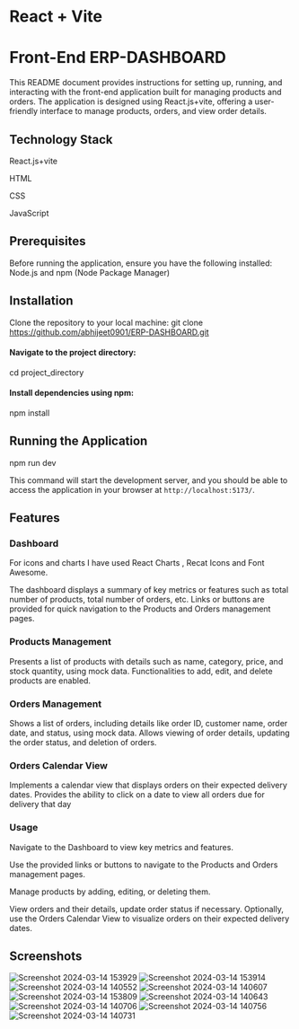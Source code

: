 # React + Vite

# Front-End ERP-DASHBOARD
This README document provides instructions for setting up, running, and interacting with the front-end application built for managing products and orders. The application is designed using React.js+vite, offering a user-friendly interface to manage products, orders, and view order details.

## Technology Stack
React.js+vite

HTML

CSS

JavaScript

## Prerequisites
Before running the application, ensure you have the following installed:
Node.js and npm (Node Package Manager)

## Installation
Clone the repository to your local machine:
git clone https://github.com/abhijeet0901/ERP-DASHBOARD.git

#### Navigate to the project directory:
cd project_directory

#### Install dependencies using npm:
npm install

## Running the Application
npm run dev

This command will start the development server, and you should be able to access the application in your browser at `http://localhost:5173/`.

## Features
### Dashboard
For icons and charts I have used React Charts , Recat Icons and Font Awesome.

The dashboard displays a summary of key metrics or features such as total number of products, total number of orders, etc.
Links or buttons are provided for quick navigation to the Products and Orders management pages.
### Products Management
Presents a list of products with details such as name, category, price, and stock quantity, using mock data.
Functionalities to add, edit, and delete products are enabled.
### Orders Management
Shows a list of orders, including details like order ID, customer name, order date, and status, using mock data.
Allows viewing of order details, updating the order status, and deletion of orders.
### Orders Calendar View 
Implements a calendar view that displays orders on their expected delivery dates.
Provides the ability to click on a date to view all orders due for delivery that day

### Usage
Navigate to the Dashboard to view key metrics and features.

Use the provided links or buttons to navigate to the Products and Orders management pages.

Manage products by adding, editing, or deleting them.

View orders and their details, update order status if necessary.
Optionally, use the Orders Calendar View to visualize orders on their expected delivery dates.


## Screenshots
![Screenshot 2024-03-14 153929](https://github.com/abhijeet0901/ERP-DASHBOARD/assets/110217625/d170d75b-0728-4dda-a9a7-22a893171812)
![Screenshot 2024-03-14 153914](https://github.com/abhijeet0901/ERP-DASHBOARD/assets/110217625/16089d94-6d67-4f36-8e9c-31b6a80ccabf)
![Screenshot 2024-03-14 140552](https://github.com/abhijeet0901/ERP-DASHBOARD/assets/110217625/27c66f9b-7801-487c-84c5-a01d054b4234)
![Screenshot 2024-03-14 140607](https://github.com/abhijeet0901/ERP-DASHBOARD/assets/110217625/b894742c-860b-4f14-b73c-c65c61c59362)
![Screenshot 2024-03-14 153809](https://github.com/abhijeet0901/ERP-DASHBOARD/assets/110217625/e7e60d78-db1e-4391-a132-d2977526ab5f)
![Screenshot 2024-03-14 140643](https://github.com/abhijeet0901/ERP-DASHBOARD/assets/110217625/0cf5dcfe-5997-446a-9c3a-f51135c6eed6)
![Screenshot 2024-03-14 140706](https://github.com/abhijeet0901/ERP-DASHBOARD/assets/110217625/d7936f1e-b80c-4802-8c32-393f23186f35)
![Screenshot 2024-03-14 140756](https://github.com/abhijeet0901/ERP-DASHBOARD/assets/110217625/cf48bc38-0c47-450d-b277-79f682595c73)
![Screenshot 2024-03-14 140731](https://github.com/abhijeet0901/ERP-DASHBOARD/assets/110217625/ed9aebe4-ce76-4c8e-a937-39acafdb4738)




